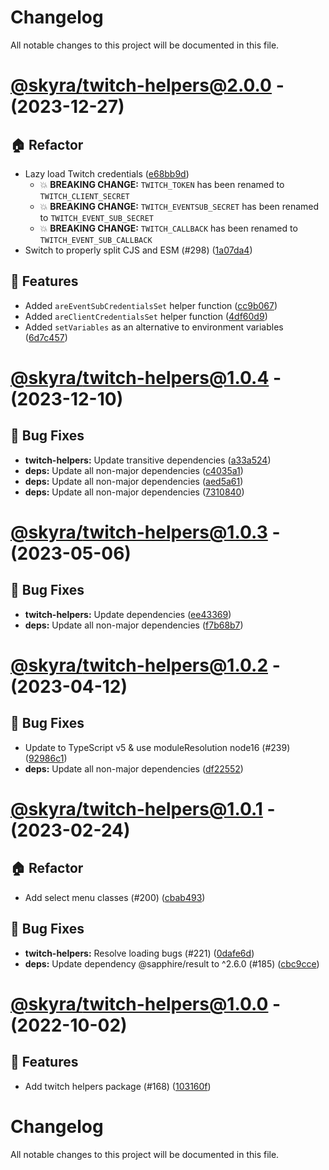 # Changelog

All notable changes to this project will be documented in this file.

# [@skyra/twitch-helpers@2.0.0](https://github.com/skyra-project/archid-components/compare/@skyra/twitch-helpers@2.0.0...@skyra/twitch-helpers@2.0.0) - (2023-12-27)

## 🏠 Refactor

- Lazy load Twitch credentials ([e68bb9d](https://github.com/skyra-project/archid-components/commit/e68bb9d6fefeb3499a33852ee88e590968234739))
  - 💥 **BREAKING CHANGE:** `TWITCH_TOKEN` has been renamed to `TWITCH_CLIENT_SECRET`
  - 💥 **BREAKING CHANGE:** `TWITCH_EVENTSUB_SECRET` has been renamed to `TWITCH_EVENT_SUB_SECRET`
  - 💥 **BREAKING CHANGE:** `TWITCH_CALLBACK` has been renamed to `TWITCH_EVENT_SUB_CALLBACK`
- Switch to properly split CJS and ESM (#298) ([1a07da4](https://github.com/skyra-project/archid-components/commit/1a07da4ae9ddbf9fbf8caf550ddb3e1cea1f2209))

## 🚀 Features

- Added `areEventSubCredentialsSet` helper function ([cc9b067](https://github.com/skyra-project/archid-components/commit/cc9b067ff2172dbff7c715a0d11e8d52c1df8816))
- Added `areClientCredentialsSet` helper function ([4df60d9](https://github.com/skyra-project/archid-components/commit/4df60d9d7dee1a8b634832f6f085548e3ceb4bb5))
- Added `setVariables` as an alternative to environment variables ([6d7c457](https://github.com/skyra-project/archid-components/commit/6d7c457e51ddaa62810238c365976a9925deed4c))

# [@skyra/twitch-helpers@1.0.4](https://github.com/skyra-project/archid-components/compare/@skyra/twitch-helpers@1.0.4...@skyra/twitch-helpers@1.0.4) - (2023-12-10)

## 🐛 Bug Fixes

- **twitch-helpers:** Update transitive dependencies ([a33a524](https://github.com/skyra-project/archid-components/commit/a33a524a7bf636f32eab9c56dcc37770483af216))
- **deps:** Update all non-major dependencies ([c4035a1](https://github.com/skyra-project/archid-components/commit/c4035a1b8d37c9b73abaa9217e29246ce615df94))
- **deps:** Update all non-major dependencies ([aed5a61](https://github.com/skyra-project/archid-components/commit/aed5a615be59d88e082eefe7a700337e7b3e1637))
- **deps:** Update all non-major dependencies ([7310840](https://github.com/skyra-project/archid-components/commit/7310840db053586c42ab55026bb098b75df64003))

# [@skyra/twitch-helpers@1.0.3](https://github.com/skyra-project/archid-components/compare/@skyra/twitch-helpers@1.0.2...@skyra/twitch-helpers@1.0.3) - (2023-05-06)

## 🐛 Bug Fixes

- **twitch-helpers:** Update dependencies ([ee43369](https://github.com/skyra-project/archid-components/commit/ee433699f59547f887f28c3454d9479d09dd9c84))
- **deps:** Update all non-major dependencies ([f7b68b7](https://github.com/skyra-project/archid-components/commit/f7b68b79e09779ae8e922cb1deec43018a224ea6))

# [@skyra/twitch-helpers@1.0.2](https://github.com/skyra-project/archid-components/compare/@skyra/twitch-helpers@1.0.1...@skyra/twitch-helpers@1.0.2) - (2023-04-12)

## 🐛 Bug Fixes

- Update to TypeScript v5 & use moduleResolution node16 (#239) ([92986c1](https://github.com/skyra-project/archid-components/commit/92986c15e0ebed07efdbaf21f28915e373a738bd))
- **deps:** Update all non-major dependencies ([df22552](https://github.com/skyra-project/archid-components/commit/df22552999e2aa863023388fc6014a3701f9f8d8))

# [@skyra/twitch-helpers@1.0.1](https://github.com/skyra-project/archid-components/compare/@skyra/twitch-helpers@1.0.0...@skyra/twitch-helpers@1.0.1) - (2023-02-24)

## 🏠 Refactor

- Add select menu classes (#200) ([cbab493](https://github.com/skyra-project/archid-components/commit/cbab493afc198d24226bd626efa80c82379ea36c))

## 🐛 Bug Fixes

- **twitch-helpers:** Resolve loading bugs (#221) ([0dafe6d](https://github.com/skyra-project/archid-components/commit/0dafe6d9aa28d0f2ed29e1bd912b9ddde9841fd8))
- **deps:** Update dependency @sapphire/result to ^2.6.0 (#185) ([cbc9cce](https://github.com/skyra-project/archid-components/commit/cbc9cce0004bcb67b4713b24fb8a1c50f2b39be7))

# [@skyra/twitch-helpers@1.0.0](https://github.com/skyra-project/archid-components/tree/@skyra/twitch-helpers@1.0.0) - (2022-10-02)

## 🚀 Features

- Add twitch helpers package (#168) ([103160f](https://github.com/skyra-project/archid-components/commit/103160f94898a6842544441a49dd13bb8bacf48f))

# Changelog

All notable changes to this project will be documented in this file.
